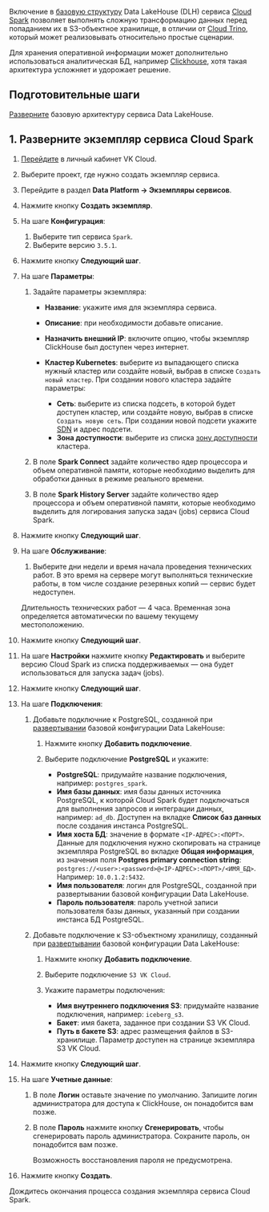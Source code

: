 Включение в [базовую структуру](../../quick-start) Data LakeHouse (DLH) сервиса [Cloud Spark]() позволяет выполнять сложную трансформацию данных перед попаданием их в S3-объектное хранилище, в отличии от [Cloud Trino](), который может реализовывать относительно простые сценарии.

Для хранения оперативной информации может дополнительно использоваться аналитическая БД, например [Clickhouse](), хотя такая архитектура усложняет и удорожает решение.

## Подготовительные шаги

[Разверните](../../quick-start) базовую архитектуру сервиса Data LakeHouse.

## 1. Разверните экземпляр сервиса Cloud Spark

1. [Перейдите](https://msk.cloud.vk.com/app/) в личный кабинет VK Cloud.
1. Выберите проект, где нужно создать экземпляр сервиса.
1. Перейдите в раздел **Data Platform → Экземпляры сервисов**.
1. Нажмите кнопку **Создать экземпляр**.
1. На шаге **Конфигурация**:

   1. Выберите тип сервиса `Spark`.
   1. Выберите версию `3.5.1`.

1. Нажмите кнопку **Следующий шаг**.
1. На шаге **Параметры**:

   1. Задайте параметры экземпляра:

      - **Название**: укажите имя для экземпляра сервиса.
      - **Описание**: при необходимости добавьте описание.
      - **Назначить внешний IP**: включите опцию, чтобы экземпляр ClickHouse был доступен через интернет.
      - **Кластер Kubernetes**: выберите из выпадающего списка нужный кластер или создайте новый, выбрав в списке `Создать новый кластер`. При создании нового кластера задайте параметры:

         - **Сеть**: выберите из списка подсеть, в которой будет доступен кластер, или создайте новую, выбрав в списке `Создать новую сеть`. При создании новой подсети укажите [SDN](/ru/networks/vnet/concepts/sdn) и адрес подсети.
         - **Зона доступности**: выберите из списка [зону доступности](/ru/intro/start/concepts/architecture#az) кластера.
   
   1. В поле **Spark Connect** задайте количество ядер процессора и объем оперативной памяти, которые необходимо выделить для обработки данных в режиме реального времени.
   1. В поле **Spark History Server** задайте количество ядер процессора и объем оперативной памяти, которые необходимо выделить для логирования запуска задач (jobs) сервиса Cloud Spark.

1. Нажмите кнопку **Следующий шаг**.
1. На шаге **Обслуживание**:

   1. Выберите дни недели и время начала проведения технических работ. В это время на сервере могут выполняться технические работы, в том числе создание резервных копий — сервис будет недоступен.

    <info>

    Длительность технических работ — 4 часа. Временная зона определяется автоматически по вашему текущему местоположению.

    </info>

1. Нажмите кнопку **Следующий шаг**.
1. На шаге **Настройки** нажмите кнопку **Редактировать** и выберите версию Cloud Spark из списка поддерживаемых — она будет использоваться для запуска задач (jobs).
1. Нажмите кнопку **Следующий шаг**.
1. На шаге **Подключения**:

    1. Добавьте подключние к PostgreSQL, созданной при [развертывании]() базовой конфигурации Data LakeHouse:
  
        1. Нажмите кнопку **Добавить подключение**.
        1. Выберите подключение **PostgreSQL** и укажите:
        
            * **PostgreSQL**: придумайте название подключения, например: `postgres_spark`.
            * **Имя базы данных**: имя базы данных источника PostgreSQL, к которой Cloud Spark будет подключаться для выполнения запросов и интеграции данных, например: `ad_db`. Доступен на вкладке **Список баз данных** после создания инстанса PostgreSQL.
            * **Имя хоста БД**: значение в формате `<IP-АДРЕС>:<ПОРТ>`. Данные для подключения нужно скопировать на странице экземпляра PostgreSQL во вкладке **Общая информация**, из значения поля **Postgres primary connection string**: `postgres://<user>:<password>@<IP-АДРЕС>:<ПОРТ>/<ИМЯ_БД>`. Например: `10.0.1.2:5432`.
            * **Имя пользователя**: логин для PostgreSQL, созданной при развертывании базовой конфигурации Data LakeHouse.
            * **Пароль пользователя**: пароль учетной записи пользователя базы данных, указанный при создании инстанса БД PostgreSQL.

   1. Добавьте подключение к S3-объектному хранилищу, созданный при [развертывании]() базовой конфигурации Data LakeHouse:

        1. Нажмите кнопку **Добавить подключение**.
        1. Выберите подключение `S3 VK Cloud`.
        1. Укажите параметры подключения:
            
            * **Имя внутреннего подключения S3**: придумайте название подключения, например: `iceberg_s3`.
            * **Бакет**: имя бакета, заданное при создании S3 VK Cloud.
            * **Путь в бакете S3**: адрес размещения файлов в S3-хранилище. Параметр доступен на странице экземпляра S3 VK Cloud.

1. Нажмите кнопку **Следующий шаг**.
1. На шаге **Учетные данные**:
   
    1. В поле **Логин** оставьте значение по умолчанию. Запишите логин администратора для доступа к ClickHouse, он понадобится вам позже.
    1. В поле **Пароль** нажмите кнопку **Сгенерировать**, чтобы сгенерировать пароль администратора. Сохраните пароль, он понадобится вам позже.

        <warn>

        Возможность восстановления пароля не предусмотрена.

        </warn>
   
1. Нажмите кнопку **Создать**.

Дождитесь окончания процесса создания экземпляра сервиса Cloud Spark.
